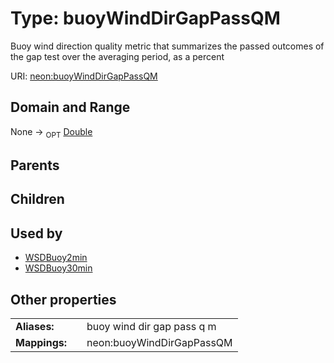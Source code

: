 
# Type: buoyWindDirGapPassQM


Buoy wind direction quality metric that summarizes the passed outcomes of the gap test over the averaging period, as a percent

URI: [neon:buoyWindDirGapPassQM](https://data.neonscience.org/buoyWindDirGapPassQM)


## Domain and Range

None ->  <sub>OPT</sub> [Double](types/Double.md)

## Parents


## Children


## Used by

 * [WSDBuoy2min](WSDBuoy2min.md)
 * [WSDBuoy30min](WSDBuoy30min.md)

## Other properties

|  |  |  |
| --- | --- | --- |
| **Aliases:** | | buoy wind dir gap pass q m |
| **Mappings:** | | neon:buoyWindDirGapPassQM |

